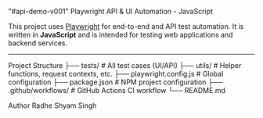 "#api-demo-v001"
 Playwright API & UI Automation - JavaScript

This project uses [Playwright](https://playwright.dev/) for end-to-end and API test automation. It is written in **JavaScript** and is intended for testing web applications and backend services.

---

 Project Structure
├── tests/ # All test cases (UI/API)
├── utils/ # Helper functions, request contexts, etc.
├── playwright.config.js # Global configuration
├── package.json # NPM project configuration
├── .github/workflows/ # GitHub Actions CI workflow
└── README.md

Author
Radhe Shyam Singh
